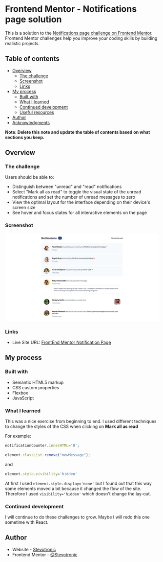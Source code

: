 # Frontend Mentor - Notifications page solution

This is a solution to the [Notifications page challenge on Frontend Mentor](https://www.frontendmentor.io/challenges/notifications-page-DqK5QAmKbC). Frontend Mentor challenges help you improve your coding skills by building realistic projects. 

## Table of contents

- [Overview](#overview)
  - [The challenge](#the-challenge)
  - [Screenshot](#screenshot)
  - [Links](#links)
- [My process](#my-process)
  - [Built with](#built-with)
  - [What I learned](#what-i-learned)
  - [Continued development](#continued-development)
  - [Useful resources](#useful-resources)
- [Author](#author)
- [Acknowledgments](#acknowledgments)

**Note: Delete this note and update the table of contents based on what sections you keep.**

## Overview

### The challenge

Users should be able to:

- Distinguish between "unread" and "read" notifications
- Select "Mark all as read" to toggle the visual state of the unread notifications and set the number of unread messages to zero
- View the optimal layout for the interface depending on their device's screen size
- See hover and focus states for all interactive elements on the page

### Screenshot

![Screenshot taken in Chrome](./assets/images/screenshot.webp)

### Links

- Live Site URL: [FrontEnd Mentor Notification Page](https://stevotronic.github.io/FrontendMentor-Notifications-page/)

## My process

### Built with

- Semantic HTML5 markup
- CSS custom properties
- Flexbox
- JavaScript

### What I learned

This was a nice exercise from beginning to end. I used different techniques to change the styles of the CSS when clicking on **Mark all as read**

For example:
```js
notificationCounter.innerHTML='0';
```
```js
element.classList.remove("newMessage");
```
and
```js
element.style.visibility='hidden'
```
At first I used `element.style.display='none'` but I found out that this way some elements moved a bit because it changed the flow of the site. Therefore I used `visibility='hidden'` which doesn't change the lay-out.


### Continued development

I will continue to do these challenges to grow. Maybe I will redo this one sometime with React.


## Author

- Website - [Stevotronic](https://www.your-site.com)
- Frontend Mentor - [@Stevotronic](https://www.frontendmentor.io/profile/Stevotronic)

